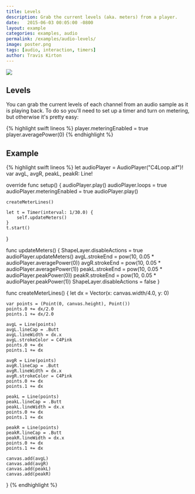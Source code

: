 ```yaml
---
title: Levels
description: Grab the current levels (aka. meters) from a player.
date:   2015-06-03 00:05:00 -0800
layout: example
categories: examples, audio
permalink: /examples/audio-levels/
image: poster.png
tags: [audio, interaction, timers]
author: Travis Kirton
---
```

![](levels.png)

## Levels
You can grab the current levels of each channel from an audio sample as it is playing back. To do so you'll need to set up a timer and turn on metering, but otherwise it's pretty easy:

{% highlight swift lineos %}
player.meteringEnabled = true
player.averagePower(0)
{% endhighlight %}

## Example
{% highlight swift lineos %}
let audioPlayer = AudioPlayer("C4Loop.aif")!
var avgL, avgR, peakL, peakR: Line!

override func setup() {
    audioPlayer.play()
    audioPlayer.loops = true
    audioPlayer.meteringEnabled = true
    audioPlayer.play()

    createMeterLines()

    let t = Timer(interval: 1/30.0) {
        self.updateMeters()
    }
    t.start()
}

func updateMeters() {
    ShapeLayer.disableActions = true
    audioPlayer.updateMeters()
    avgL.strokeEnd = pow(10, 0.05 * audioPlayer.averagePower(0))
    avgR.strokeEnd = pow(10, 0.05 * audioPlayer.averagePower(1))
    peakL.strokeEnd = pow(10, 0.05 * audioPlayer.peakPower(0))
    peakR.strokeEnd = pow(10, 0.05 * audioPlayer.peakPower(1))
    ShapeLayer.disableActions = false
}

func createMeterLines() {
    let dx = Vector(x: canvas.width/4.0, y: 0)

    var points = (Point(0, canvas.height), Point())
    points.0 += dx/2.0
    points.1 += dx/2.0

    avgL = Line(points)
    avgL.lineCap = .Butt
    avgL.lineWidth = dx.x
    avgL.strokeColor = C4Pink
    points.0 += dx
    points.1 += dx

    avgR = Line(points)
    avgR.lineCap = .Butt
    avgR.lineWidth = dx.x
    avgR.strokeColor = C4Pink
    points.0 += dx
    points.1 += dx

    peakL = Line(points)
    peakL.lineCap = .Butt
    peakL.lineWidth = dx.x
    points.0 += dx
    points.1 += dx

    peakR = Line(points)
    peakR.lineCap = .Butt
    peakR.lineWidth = dx.x
    points.0 += dx
    points.1 += dx

    canvas.add(avgL)
    canvas.add(avgR)
    canvas.add(peakL)
    canvas.add(peakR)
}
{% endhighlight %}
